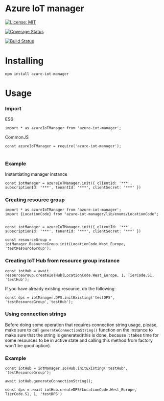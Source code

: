 # Azure IoT manager
[![License: MIT](https://img.shields.io/badge/License-MIT-yellow.svg)](https://opensource.org/licenses/MIT)

[![Coverage Status](https://coveralls.io/repos/github/viciniti/azure-iot-manager/badge.svg?branch=master)](https://coveralls.io/github/viciniti/azure-iot-manager?branch=master)

[![Build Status](https://travis-ci.org/viciniti/azure-iot-manager.svg?branch=master)](https://travis-ci.org/viciniti/azure-iot-manager)

# Installing
``npm install azure-iot-manager``
# Usage

### Import

ES6

``import * as azureIoTManager from 'azure-iot-manager';``

CommonJS

``const azureIoTManager = require('azure-iot-manager');``

#

### Example

Instantiating manager instance

``const iotManager = azureIoTManager.init({ clientId: '***', subscriptionId: '***', tenantId: '***', clientSecret: '***' })``

### Creating resource group
```
import * as azureIoTManager from 'azure-iot-manager';
import {LocationCode} from "azure-iot-manager/lib/enums/LocationCode";


const iotManager = azureIoTManager.init({ clientId: '***', subscriptionId: '***', tenantId: '***', clientSecret: '***' })

const resourceGroup = iotManager.ResourceGroup.init(LocationCode.West_Europe, 'testResourceGroup');
```
### Creating IoT Hub from resource group instance

```
const iotHub = await resourceGroup.createIoTHub(LocationCode.West_Europe, 1, TierCode.S1, 'testHub');
```

If you have already existing resource, do the following:

```
const dps = iotManager.DPS.initExisting('testDPS', 'testResourceGroup','testHub');
```

### Using connection strings

Before doing some operation that requires connection string usage, please, make sure to call `generateConnectionString()` function on the instance to make sure
that the string is generated(this is done, because it takes time for some resources to be in active state and calling this method from factory won't be good option).

### Example

```
const iotHub = iotManager.IoTHub.initExisting('testHub', 'testResourceGroup');

await iotHub.generateConnectionString();

const dps = await iotHub.createDPS(LocationCode.West_Europe, TierCode.S1, 1, 'testDPS')
```

#
